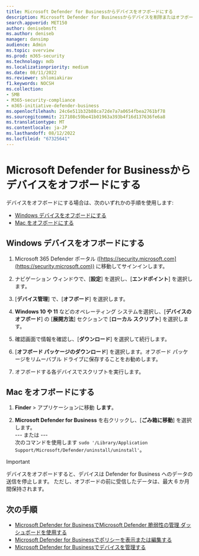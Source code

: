 ```yaml
---
title: Microsoft Defender for Businessからデバイスをオフボードにする
description: Microsoft Defender for Businessからデバイスを削除またはオフボードする方法について説明します。
search.appverid: MET150
author: denisebmsft
ms.author: deniseb
manager: dansimp
audience: Admin
ms.topic: overview
ms.prod: m365-security
ms.technology: mdb
ms.localizationpriority: medium
ms.date: 08/11/2022
ms.reviewer: shlomiakirav
f1.keywords: NOCSH
ms.collection:
- SMB
- M365-security-compliance
- m365-initiative-defender-business
ms.openlocfilehash: 24c6e511b32b88ca72de7a7a0654fbea2761bf78
ms.sourcegitcommit: 217108c59be41b01963a393b4f16d137636fe6a8
ms.translationtype: MT
ms.contentlocale: ja-JP
ms.lasthandoff: 08/12/2022
ms.locfileid: "67325641"
---
```

# <a name="offboard-a-device-from-microsoft-defender-for-business"></a>Microsoft Defender for Businessからデバイスをオフボードにする

デバイスをオフボードにする場合は、次のいずれかの手順を使用します:

- [Windows デバイスをオフボードにする](#offboard-a-windows-device)
- [Mac をオフボードにする](#offboard-a-mac)

## <a name="offboard-a-windows-device"></a>Windows デバイスをオフボードにする

1. Microsoft 365 Defender ポータル ([https://security.microsoft.com](https://security.microsoft.com)) に移動してサインインします。

2. ナビゲーション ウィンドウで、[**設定**] を選択し、[**エンドポイント**] を選択します。

3. [**デバイス管理**] で、[**オフボード**] を選択します。

4. **Windows 10 や 11** などのオペレーティング システムを選択し、[**デバイスのオフボード**] の [**展開方法**] セクションで [**ローカル スクリプト**] を選択します。 

5. 確認画面で情報を確認し、[**ダウンロード**] を選択して続行します。

6. [**オフボード パッケージのダウンロード**] を選択します。オフボード パッケージをリムーバブル ドライブに保存することをお勧めします。

7. オフボードする各デバイスでスクリプトを実行します。

## <a name="offboard-a-mac"></a>Mac をオフボードにする

1. **Finder** >  アプリケーションに移動 **します**。 

2. **Microsoft Defender for Business** を右クリックし、[**ごみ箱に移動**] を選択します。 <br/>--- または --- <br/> 次のコマンドを使用します `sudo '/Library/Application Support/Microsoft/Defender/uninstall/uninstall'`。

> [!IMPORTANT]
> デバイスをオフボードすると、デバイスは Defender for Business へのデータの送信を停止します。 ただし、オフボードの前に受信したデータは、最大 6 か月間保持されます。

## <a name="next-steps"></a>次の手順

- [Microsoft Defender for BusinessでMicrosoft Defender 脆弱性の管理 ダッシュボードを使用する](mdb-view-tvm-dashboard.md)
- [Microsoft Defender for Businessでポリシーを表示または編集する](mdb-view-edit-create-policies.md)
- [Microsoft Defender for Businessでデバイスを管理する](mdb-manage-devices.md)